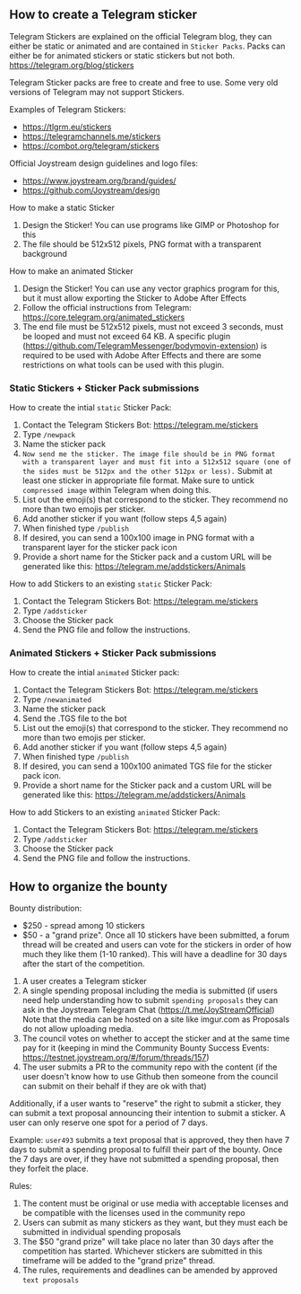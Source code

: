 ## How to create a Telegram sticker
Telegram Stickers are explained on the official Telegram blog, they can either be static or animated and are contained in `Sticker Packs`. Packs can either be for animated stickers or static stickers but not both.
https://telegram.org/blog/stickers

Telegram Sticker packs are free to create and free to use. Some very old versions of Telegram may not support Stickers.

Examples of Telegram Stickers:
* https://tlgrm.eu/stickers
* https://telegramchannels.me/stickers
* https://combot.org/telegram/stickers

Official Joystream design guidelines and logo files: 
* https://www.joystream.org/brand/guides/
* https://github.com/Joystream/design

How to make a static Sticker
1. Design the Sticker! You can use programs like GIMP or Photoshop for this
2. The file should be 512x512 pixels, PNG format with a transparent background

How to make an animated Sticker
1. Design the Sticker! You can use any vector graphics program for this, but it must allow exporting the Sticker to Adobe After Effects
2. Follow the official instructions from Telegram: https://core.telegram.org/animated_stickers
3. The end file must be 512x512 pixels, must not exceed 3 seconds, must be looped and must not exceed 64 KB. A specific plugin (https://github.com/TelegramMessenger/bodymovin-extension) is required to be used with Adobe After Effects and there are some restrictions on what tools can be used with this plugin.

### Static Stickers + Sticker Pack submissions
How to create the intial `static` Sticker Pack:
1. Contact the Telegram Stickers Bot: https://telegram.me/stickers
2. Type `/newpack`
3. Name the sticker pack
4. `Now send me the sticker. The image file should be in PNG format with a transparent layer and must fit into a 512x512 square (one of the sides must be 512px and the other 512px or less).` Submit at least one sticker in appropriate file format. Make sure to untick `compressed image` within Telegram when doing this.
5. List out the emoji(s) that correspond to the sticker. They recommend no more than two emojis per sticker.
6. Add another sticker if you want (follow steps 4,5 again)
7. When finished type `/publish`
8. If desired, you can send a 100x100 image in PNG format with a transparent layer for the sticker pack icon
9. Provide a short name for the Sticker pack and a custom URL will be generated like this: https://telegram.me/addstickers/Animals

How to add Stickers to an existing `static` Sticker Pack:
1. Contact the Telegram Stickers Bot: https://telegram.me/stickers
2. Type `/addsticker`
3. Choose the Sticker pack
4. Send the PNG file and follow the instructions.

### Animated Stickers + Sticker Pack submissions
How to create the intial `animated` Sticker pack:
1. Contact the Telegram Stickers Bot: https://telegram.me/stickers
2. Type `/newanimated`
3. Name the sticker pack
4. Send the .TGS file to the bot
5. List out the emoji(s) that correspond to the sticker. They recommend no more than two emojis per sticker.
6. Add another sticker if you want (follow steps 4,5 again)
7. When finished type `/publish`
8. If desired, you can send a 100x100 animated TGS file for the sticker pack icon.
9. Provide a short name for the Sticker pack and a custom URL will be generated like this: https://telegram.me/addstickers/Animals

How to add Stickers to an existing `animated` Sticker Pack:
1. Contact the Telegram Stickers Bot: https://telegram.me/stickers
2. Type `/addsticker`
3. Choose the Sticker pack
4. Send the PNG file and follow the instructions.


## How to organize the bounty
Bounty distribution:
* $250 - spread among 10 stickers
* $50 - a "grand prize". Once all 10 stickers have been submitted, a forum thread will be created and users can vote for the stickers in order of how much they like them (1-10 ranked). This will have a deadline for 30 days after the start of the competition.

1. A user creates a Telegram sticker
2. A single spending proposal including the media is submitted (if users need help understanding how to submit `spending proposals` they can ask in the Joystream Telegram Chat (https://t.me/JoyStreamOfficial) Note that the media can be hosted on a site like imgur.com as Proposals do not allow uploading media.
3. The council votes on whether to accept the sticker and at the same time pay for it (keeping in mind the Community Bounty Success Events: https://testnet.joystream.org/#/forum/threads/157) 
4. The user submits a PR to the community repo with the content (if the user doesn't know how to use Github then someone from the council can submit on their behalf if they are ok with that)

Additionally, if a user wants to "reserve" the right to submit a sticker, they can submit a text proposal announcing their intention to submit a sticker. A user can only reserve one spot for a period of 7 days.

Example:
`user493` submits a text proposal that is approved, they then have 7 days to submit a spending proposal to fulfill their part of the bounty. Once the 7 days are over, if they have not submitted a spending proposal, then they forfeit the place.

Rules:
1. The content must be original or use media with acceptable licenses and be compatible with the licenses used in the community repo
2. Users can submit as many stickers as they want, but they must each be submitted in individual spending proposals
3. The $50 "grand prize" will take place no later than 30 days after the competition has started. Whichever stickers are submitted in this timeframe will be added to the "grand prize" thread.
4. The rules, requirements and deadlines can be amended by approved `text proposals`